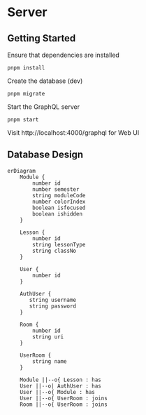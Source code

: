 # Server

## Getting Started

Ensure that dependencies are installed

```
pnpm install
```

Create the database (dev)

```
pnpm migrate
```

Start the GraphQL server

```
pnpm start
```

Visit http://localhost:4000/graphql for Web UI

## Database Design

```mermaid
erDiagram
    Module {
        number id
        number semester
        string moduleCode
        number colorIndex
        boolean isfocused
        boolean ishidden
    }

    Lesson {
        number id
        string lessonType
        string classNo
    }

    User {
        number id
    }

    AuthUser {
       string username
       string password 
    }

    Room {
        number id
        string uri
    }

    UserRoom {
        string name
    }

    Module ||--o{ Lesson : has
    User ||--o| AuthUser : has
    User ||--o{ Module : has
    User ||--o{ UserRoom : joins
    Room ||--o{ UserRoom : joins
```